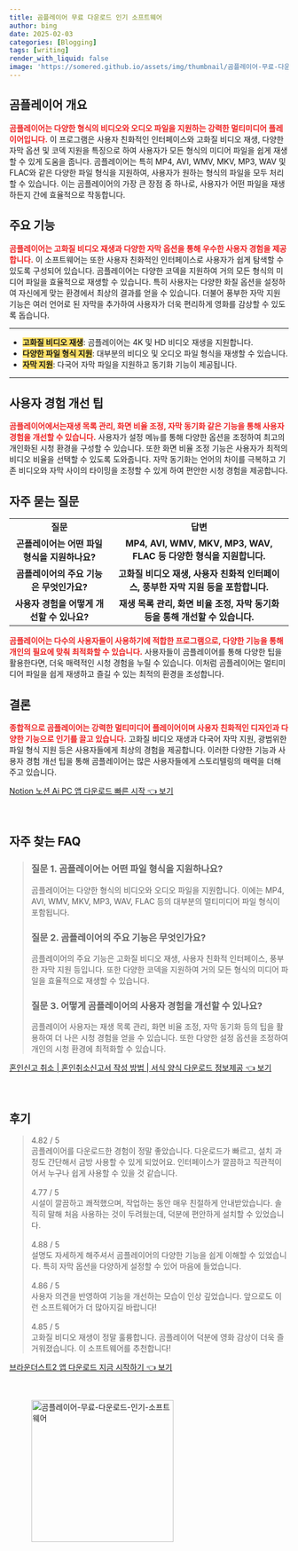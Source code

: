 ```yaml
---
title: 곰플레이어 무료 다운로드 인기 소프트웨어
author: bing
date: 2025-02-03
categories: [Blogging]
tags: [writing]
render_with_liquid: false
image: 'https://somered.github.io/assets/img/thumbnail/곰플레이어-무료-다운로드-인기-소프트웨어.webp'
---
```



<h2 id='곰플레이어 개요'>곰플레이어 개요</h2>

<p><b><span style="color: #ee2323;">곰플레이어는 다양한 형식의 비디오와 오디오 파일을 지원하는 강력한 멀티미디어 플레이어입니다.</span></b> 이 프로그램은 사용자 친화적인 인터페이스와 고화질 비디오 재생, 다양한 자막 옵션 및 코덱 지원을 특징으로 하여 사용자가 모든 형식의 미디어 파일을 쉽게 재생할 수 있게 도움을 줍니다. 곰플레이어는 특히 MP4, AVI, WMV, MKV, MP3, WAV 및 FLAC와 같은 다양한 파일 형식을 지원하여, 사용자가 원하는 형식의 파일을 모두 처리할 수 있습니다. 이는 곰플레이어의 가장 큰 장점 중 하나로, 사용자가 어떤 파일을 재생하든지 간에 효율적으로 작동합니다.</p>

<h2 id='주요 기능'>주요 기능</h2>

<p><b><span style="color: #ee2323;">곰플레이어는 고화질 비디오 재생과 다양한 자막 옵션을 통해 우수한 사용자 경험을 제공합니다.</span></b> 이 소프트웨어는 또한 사용자 친화적인 인터페이스로 사용자가 쉽게 탐색할 수 있도록 구성되어 있습니다. 곰플레이어는 다양한 코덱을 지원하여 거의 모든 형식의 미디어 파일을 효율적으로 재생할 수 있습니다. 특히 사용자는 다양한 화질 옵션을 설정하여 자신에게 맞는 환경에서 최상의 결과를 얻을 수 있습니다. 더불어 풍부한 자막 지원 기능은 여러 언어로 된 자막을 추가하여 사용자가 더욱 편리하게 영화를 감상할 수 있도록 돕습니다.</p>

<hr />

<ul>
    <li><b><span style="background-color: #ffe066;">고화질 비디오 재생</span></b>: 곰플레이어는 4K 및 HD 비디오 재생을 지원합니다.</li>
    <li><b><span style="background-color: #ffe066;">다양한 파일 형식 지원</span></b>: 대부분의 비디오 및 오디오 파일 형식을 재생할 수 있습니다.</li>
    <li><b><span style="background-color: #ffe066;">자막 지원</span></b>: 다국어 자막 파일을 지원하고 동기화 기능이 제공됩니다.</li>
</ul>

<hr />

<h2 id='사용자 경험 개선 팁'>사용자 경험 개선 팁</h2>

<p><b><span style="color: #ee2323;">곰플레이어에서는재생 목록 관리, 화면 비율 조정, 자막 동기화 같은 기능을 통해 사용자 경험을 개선할 수 있습니다.</span></b> 사용자가 설정 메뉴를 통해 다양한 옵션을 조정하여 최고의 개인화된 시청 환경을 구성할 수 있습니다. 또한 화면 비율 조정 기능은 사용자가 최적의 비디오 비율을 선택할 수 있도록 도와줍니다. 자막 동기화는 언어의 차이를 극복하고 기존 비디오와 자막 사이의 타이밍을 조정할 수 있게 하여 편안한 시청 경험을 제공합니다.</p>

<h2 id='자주 묻는 질문'>자주 묻는 질문</h2>

<table>
    <tr>
        <td style="text-align: center; height: 17px;"><b>질문</b></td>
        <td style="text-align: center; height: 17px;"><b>답변</b></td>
    </tr>
    <tr>
        <td style="text-align: center; height: 17px;"><b>곤플레이어는 어떤 파일 형식을 지원하나요?</b></td>
        <td style="text-align: center; height: 17px;"><b>MP4, AVI, WMV, MKV, MP3, WAV, FLAC 등 다양한 형식을 지원합니다.</b></td>
    </tr>
    <tr>
        <td style="text-align: center; height: 17px;"><b>곰플레이어의 주요 기능은 무엇인가요?</b></td>
        <td style="text-align: center; height: 17px;"><b>고화질 비디오 재생, 사용자 친화적 인터페이스, 풍부한 자막 지원 등을 포함합니다.</b></td>
    </tr>
    <tr>
        <td style="text-align: center; height: 17px;"><b>사용자 경험을 어떻게 개선할 수 있나요?</b></td>
        <td style="text-align: center; height: 17px;"><b>재생 목록 관리, 화면 비율 조정, 자막 동기화 등을 통해 개선할 수 있습니다.</b></td>
    </tr>
</table>

<p><b><span style="color: #ee2323;">곰플레이어는 다수의 사용자들이 사용하기에 적합한 프로그램으로, 다양한 기능을 통해 개인의 필요에 맞춰 최적화할 수 있습니다.</span></b> 사용자들이 곰플레이어를 통해 다양한 팁을 활용한다면, 더욱 매력적인 시청 경험을 누릴 수 있습니다. 이처럼 곰플레이어는 멀티미디어 파일을 쉽게 재생하고 즐길 수 있는 최적의 환경을 조성합니다.</p>

<h2 id='결론'>결론</h2>

<p><b><span style="color: #ee2323;">종합적으로 곰플레이어는 강력한 멀티미디어 플레이어이며 사용자 친화적인 디자인과 다양한 기능으로 인기를 끌고 있습니다.</span></b> 고화질 비디오 재생과 다국어 자막 지원, 광범위한 파일 형식 지원 등은 사용자들에게 최상의 경험을 제공합니다. 이러한 다양한 기능과 사용자 경험 개선 팁을 통해 곰플레이어는 많은 사용자들에게 스토리텔링의 매력을 더해 주고 있습니다.</p>


<p><a class="click-button" title="Notion 노션 Ai PC 앱 다운로드 빠른 시작" href="https://somered.github.io/posts/Notion-%EB%85%B8%EC%85%98-Ai-PC-%EC%95%B1-%EB%8B%A4%EC%9A%B4%EB%A1%9C%EB%93%9C-%EB%B9%A0%EB%A5%B8-%EC%8B%9C%EC%9E%91/" rel="dofollow">Notion 노션 Ai PC 앱 다운로드 빠른 시작 👈 보기</a></p><br>
<h2 id='자주_찾는_FAQ'>자주 찾는 FAQ</h2>
<div itemscope="" itemtype="https://schema.org/FAQPage"> 
<blockquote> 
<div itemscope="" itemprop="mainEntity" itemtype="https://schema.org/Question"> 
<h3 itemprop="name">질문 1. 곰플레이어는 어떤 파일 형식을 지원하나요?</h3> 
<div itemscope="" itemprop="acceptedAnswer" itemtype="https://schema.org/Answer"> 
<span itemprop="text"> 
<p>곰플레이어는 다양한 형식의 비디오와 오디오 파일을 지원합니다. 이에는 MP4, AVI, WMV, MKV, MP3, WAV, FLAC 등의 대부분의 멀티미디어 파일 형식이 포함됩니다.</p> 
</span> 
</div> 
</div> 

<div itemscope="" itemprop="mainEntity" itemtype="https://schema.org/Question"> 
<h3 itemprop="name">질문 2. 곰플레이어의 주요 기능은 무엇인가요?</h3> 
<div itemscope="" itemprop="acceptedAnswer" itemtype="https://schema.org/Answer"> 
<span itemprop="text"> 
<p>곰플레이어의 주요 기능은 고화질 비디오 재생, 사용자 친화적 인터페이스, 풍부한 자막 지원 등입니다. 또한 다양한 코덱을 지원하여 거의 모든 형식의 미디어 파일을 효율적으로 재생할 수 있습니다.</p> 
</span> 
</div> 
</div> 

<div itemscope="" itemprop="mainEntity" itemtype="https://schema.org/Question"> 
<h3 itemprop="name">질문 3. 어떻게 곰플레이어의 사용자 경험을 개선할 수 있나요?</h3> 
<div itemscope="" itemprop="acceptedAnswer" itemtype="https://schema.org/Answer"> 
<span itemprop="text"> 
<p>곰플레이어 사용자는 재생 목록 관리, 화면 비율 조정, 자막 동기화 등의 팁을 활용하여 더 나은 시청 경험을 얻을 수 있습니다. 또한 다양한 설정 옵션을 조정하여 개인의 시청 환경에 최적화할 수 있습니다.</p> 
</span> 
</div> 
</div> 
</blockquote> 
</div>
<p><a class="click-button" title="혼인신고 취소 | 혼인취소신고서 작성 방법 | 서식 양식 다운로드 정보제공" href="https://somered.github.io/posts/%ED%98%BC%EC%9D%B8%EC%8B%A0%EA%B3%A0-%EC%B7%A8%EC%86%8C-%ED%98%BC%EC%9D%B8%EC%B7%A8%EC%86%8C%EC%8B%A0%EA%B3%A0%EC%84%9C-%EC%9E%91%EC%84%B1-%EB%B0%A9%EB%B2%95-%EC%84%9C%EC%8B%9D-%EC%96%91%EC%8B%9D-%EB%8B%A4%EC%9A%B4%EB%A1%9C%EB%93%9C-%EC%A0%95%EB%B3%B4%EC%A0%9C%EA%B3%B5/" rel="dofollow">혼인신고 취소 | 혼인취소신고서 작성 방법 | 서식 양식 다운로드 정보제공 👈 보기</a></p><br>
<h2 id='후기'>후기</h2>
<div itemscope itemtype="https://schema.org/Product">
  <blockquote>
  <div itemprop="review" itemscope itemtype="https://schema.org/Review">
      <div itemprop="reviewRating" itemscope itemtype="https://schema.org/Rating"> <span itemprop="ratingValue">4.82</span> / <span itemprop="bestRating">5</span> </div>
      <span itemprop="reviewBody">곰플레이어를 다운로드한 경험이 정말 좋았습니다. 다운로드가 빠르고, 설치 과정도 간단해서 금방 사용할 수 있게 되었어요. 인터페이스가 깔끔하고 직관적이어서 누구나 쉽게 사용할 수 있을 것 같습니다.</span>
  </div>
  <br>
  <div itemprop="review" itemscope itemtype="https://schema.org/Review">
      <div itemprop="reviewRating" itemscope itemtype="https://schema.org/Rating"> <span itemprop="ratingValue">4.77</span> / <span itemprop="bestRating">5</span> </div>
      <span itemprop="reviewBody">시설이 깔끔하고 쾌적했으며, 작업하는 동안 매우 친절하게 안내받았습니다. 솔직히 말해 처음 사용하는 것이 두려웠는데, 덕분에 편안하게 설치할 수 있었습니다.</span>
  </div>
  <br>
  <div itemprop="review" itemscope itemtype="https://schema.org/Review">
      <div itemprop="reviewRating" itemscope itemtype="https://schema.org/Rating"> <span itemprop="ratingValue">4.88</span> / <span itemprop="bestRating">5</span> </div>
      <span itemprop="reviewBody">설명도 자세하게 해주셔서 곰플레이어의 다양한 기능을 쉽게 이해할 수 있었습니다. 특히 자막 옵션을 다양하게 설정할 수 있어 마음에 들었습니다.</span>
  </div>
  <br>
  <div itemprop="review" itemscope itemtype="https://schema.org/Review">
      <div itemprop="reviewRating" itemscope itemtype="https://schema.org/Rating"> <span itemprop="ratingValue">4.86</span> / <span itemprop="bestRating">5</span> </div>
      <span itemprop="reviewBody">사용자 의견을 반영하여 기능을 개선하는 모습이 인상 깊었습니다. 앞으로도 이런 소프트웨어가 더 많아지길 바랍니다!</span>
  </div>
  <br>
  <div itemprop="review" itemscope itemtype="https://schema.org/Review">
      <div itemprop="reviewRating" itemscope itemtype="https://schema.org/Rating"> <span itemprop="ratingValue">4.85</span> / <span itemprop="bestRating">5</span> </div>
      <span itemprop="reviewBody">고화질 비디오 재생이 정말 훌륭합니다. 곰플레이어 덕분에 영화 감상이 더욱 즐거워졌습니다. 이 소프트웨어를 추천합니다!</span>
  </div>
  </blockquote>
</div>
<p><a class="click-button" title="브라운더스트2 앱 다운로드 지금 시작하기" href="https://somered.github.io/posts/%EB%B8%8C%EB%9D%BC%EC%9A%B4%EB%8D%94%EC%8A%A4%ED%8A%B82-%EC%95%B1-%EB%8B%A4%EC%9A%B4%EB%A1%9C%EB%93%9C-%EC%A7%80%EA%B8%88-%EC%8B%9C%EC%9E%91%ED%95%98%EA%B8%B0/" rel="dofollow">브라운더스트2 앱 다운로드 지금 시작하기 👈 보기</a></p><br>
<figure class="image"><img src="https://somered.github.io/assets/img/thumbnail/곰플레이어-무료-다운로드-인기-소프트웨어.webp" alt="곰플레이어-무료-다운로드-인기-소프트웨어" width="256" height="256"></figure>